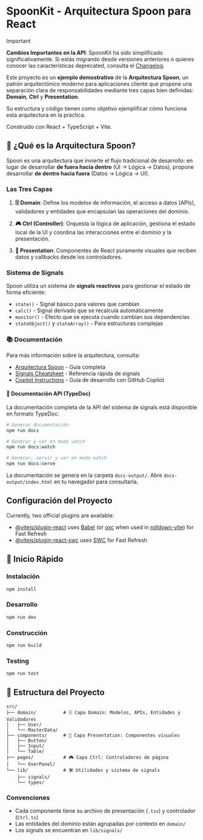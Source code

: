 # SpoonKit - Arquitectura Spoon para React

> [!IMPORTANT]
> **Cambios Importantes en la API**: SpoonKit ha sido simplificado significativamente. Si estás migrando desde versiones anteriores o quieres conocer las características deprecated, consulta el [Changelog](./docs/CHANGE_LOG.md).

Este proyecto es un **ejemplo demostrativo** de la **Arquitectura Spoon**, un patrón arquitectónico moderno para aplicaciones cliente que propone una separación clara de responsabilidades mediante tres capas bien definidas: **Domain**, **Ctrl** y **Presentation**.

Su estructura y código tienen como objetivo ejemplificar cómo funciona esta arquitectura en la práctica.

Construido con React + TypeScript + Vite.

## 🥄 ¿Qué es la Arquitectura Spoon?

Spoon es una arquitectura que invierte el flujo tradicional de desarrollo: en lugar de desarrollar **de fuera hacia dentro** (UI → Lógica → Datos), propone desarrollar **de dentro hacia fuera** (Datos → Lógica → UI).

### Las Tres Capas

1. **🗄️ Domain**: Define los modelos de información, el acceso a datos (APIs), validadores y entidades que encapsulan las operaciones del dominio.

2. **🎮 Ctrl (Controller)**: Orquesta la lógica de aplicación, gestiona el estado local de la UI y coordina las interacciones entre el dominio y la presentación.

3. **🎨 Presentation**: Componentes de React puramente visuales que reciben datos y callbacks desde los controladores.

### Sistema de Signals

Spoon utiliza un sistema de **signals reactivos** para gestionar el estado de forma eficiente:

- `state()` - Signal básico para valores que cambian
- `calc()` - Signal derivado que se recalcula automáticamente
- `monitor()` - Efecto que se ejecuta cuando cambian sus dependencias
- `stateObject()` y `stateArray()` - Para estructuras complejas

### 📚 Documentación

Para más información sobre la arquitectura, consulta:
- [Arquitectura Spoon](./docs/ARQUITECTURA_SPOON.md) - Guía completa
- [Signals Cheatsheet](./docs/SIGNALS_CHEATSHEET.md) - Referencia rápida de signals
- [Copilot Instructions](./.github/copilot-instructions.md) - Guía de desarrollo con GitHub Copilot

#### 📖 Documentación API (TypeDoc)

La documentación completa de la API del sistema de signals está disponible en formato TypeDoc:

```bash
# Generar documentación
npm run docs

# Generar y ver en modo watch
npm run docs:watch

# Generar, servir y ver en modo watch
npm run docs:serve
```

La documentación se genera en la carpeta `docs-output/`. Abre `docs-output/index.html` en tu navegador para consultarla.

## Configuración del Proyecto

Currently, two official plugins are available:

- [@vitejs/plugin-react](https://github.com/vitejs/vite-plugin-react/blob/main/packages/plugin-react) uses [Babel](https://babeljs.io/) (or [oxc](https://oxc.rs) when used in [rolldown-vite](https://vite.dev/guide/rolldown)) for Fast Refresh
- [@vitejs/plugin-react-swc](https://github.com/vitejs/vite-plugin-react/blob/main/packages/plugin-react-swc) uses [SWC](https://swc.rs/) for Fast Refresh

## 🚀 Inicio Rápido

### Instalación

```bash
npm install
```

### Desarrollo

```bash
npm run dev
```

### Construcción

```bash
npm run build
```

### Testing

```bash
npm run test
```

## 📁 Estructura del Proyecto

```
src/
├── domain/          # 🗄️ Capa Domain: Modelos, APIs, Entidades y Validadores
│   ├── User/
│   └── MasterData/
├── components/      # 🎨 Capa Presentation: Componentes visuales
│   ├── Button/
│   ├── Input/
│   └── Table/
├── pages/           # 🎮 Capa Ctrl: Controladores de página
│   └── UserPanel/
└── lib/             # 🛠️ Utilidades y sistema de signals
    ├── signals/
    └── types/
```

### Convenciones

- Cada componente tiene su archivo de presentación (`.tsx`) y controlador (`Ctrl.ts`)
- Las entidades del dominio están agrupadas por contexto en `domain/`
- Los signals se encuentran en `lib/signals/`
